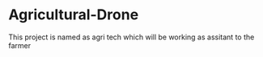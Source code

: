# Agricultural-Drone
This project is named as agri tech which will be working as assitant to the farmer
